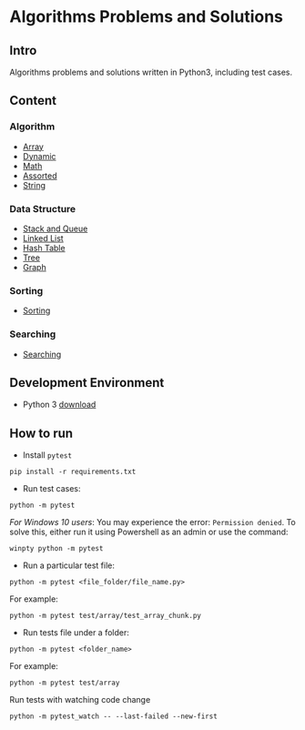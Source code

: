 # Algorithms Problems and Solutions

## Intro

Algorithms problems and solutions written in Python3, including test cases.

## Content

### Algorithm

- [Array](./algo/array)
- [Dynamic](./algo/dynamic)
- [Math](./algo/math)
- [Assorted](./algo/assorted)
- [String](./algo/string)

### Data Structure

- [Stack and Queue](./algo/ds/stack_queue)
- [Linked List](./algo/ds/linked_list)
- [Hash Table](./algo/ds/hash)
- [Tree](./algo/ds/tree)
- [Graph](./algo/ds/graph)

### Sorting

- [Sorting](./algo/sorting)

### Searching

- [Searching](./algo/searching)

## Development Environment

- Python 3 [download](https://www.python.org/downloads/)

## How to run

- Install `pytest`

```
pip install -r requirements.txt
```

- Run test cases:

```
python -m pytest
```

_For Windows 10 users_: You may experience the error: `Permission denied`. To solve this, either run it using Powershell as an admin or use the command:

```
winpty python -m pytest
```

- Run a particular test file:

```
python -m pytest <file_folder/file_name.py>
```

For example:

```
python -m pytest test/array/test_array_chunk.py
```

- Run tests file under a folder:

```
python -m pytest <folder_name>
```

For example:

```
python -m pytest test/array
```

Run tests with watching code change

```
python -m pytest_watch -- --last-failed --new-first
```
